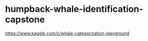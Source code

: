 
# humpback-whale-identification-capstone 

https://www.kaggle.com/c/whale-categorization-playground
